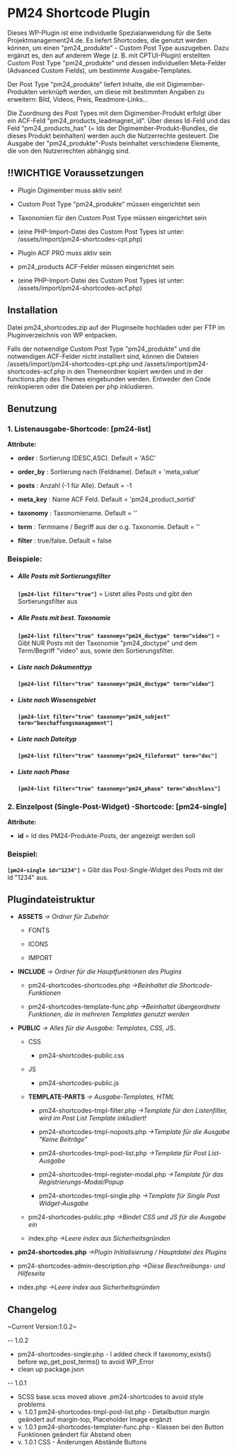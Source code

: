 # PM24 Shortcode Plugin

Dieses WP-Plugin ist eine individuelle Spezialanwendung für die Seite Projektmanagement24.de. Es liefert Shortcodes, die genutzt werden können, um einen "pm24_produkte" - Custom Post Type auszugeben. Dazu ergänzt es, den auf anderem Wege (z. B. mit CPTUI-Plugin) erstellten Custom Post Type "pm24_produkte" und dessen individuellen Meta-Felder (Advanced Custom Fields), um bestimmte Ausgabe-Templates.

Der Post Type "pm24_produkte" liefert Inhalte, die mit Digimember-Produkten verknüpft werden, um diese mit bestimmten Angaben zu erweitern: Bild, Videos, Preis, Readmore-Links...

Die Zuordnung des Post Types mit dem Digimember-Produkt erfolgt über ein ACF-Feld "pm24_products_leadmagnet_id". Über dieses Id-Feld und das Feld "pm24_products_has" (= Ids der Digimember-Produkt-Bundles, die dieses Produkt beinhalten) werden auch die Nutzerrechte gesteuert. Die Ausgabe der "pm24_produkte"-Posts beinhaltet verschiedene Elemente, die von den Nutzerrechten abhängig sind.

## !!WICHTIGE Voraussetzungen

- Plugin Digimember muss aktiv sein!

- Custom Post Type "pm24_produkte" müssen eingerichtet sein

- Taxonomien für den Custom Post Type müssen eingerichtet sein

- (eine PHP-Import-Datei des Custom Post Types ist unter: /assets/import/pm24-shortcodes-cpt.php)

- Plugin ACF PRO muss aktiv sein

- pm24_products ACF-Felder müssen eingerichtet sein

- (eine PHP-Import-Datei des Custom Post Types ist unter: /assets/import/pm24-shortcodes-acf.php)

## Installation

Datei pm24_shortcodes.zip auf der Pluginseite hochladen oder per FTP im Pluginverzeichnis von WP entpacken.

Falls der notwendige Custom Post Type "pm24_produkte" und die notwendigen ACF-Felder nicht installiert sind, können die Dateien /assets/import/pm24-shortcodes-cpt.php und /assets/import/pm24-shortcodes-acf.php in den Themeordner kopiert werden und in der functions.php des Themes eingebunden werden. Entweder den Code reinkopieren oder die Dateien per php inkludieren.

## Benutzung

### 1. Listenausgabe-Shortcode: [pm24-list]

**Attribute:**

- **order** : Sortierung (DESC,ASC). Default = 'ASC'

- **order_by** : Sortierung nach (Feldname). Default = 'meta_value'

- **posts** : Anzahl (-1 für Alle). Default = -1

- **meta_key** : Name ACF Feld. Default = 'pm24_product_sortid'

- **taxonomy** : Taxonomiename. Default = ''

- **term** : Termname / Begriff aus der o.g. Taxonomie. Default = ''

- **filter** : true/false. Default = false

### Beispiele:

- ##### Alle Posts mit Sortierungsfilter
  **`[pm24-list filter="true"]`** = Listet alles Posts und gibt den Sortierungsfilter aus
- ##### Alle Posts mit best. Taxonomie
  **`[pm24-list filter="true" taxonomy="pm24_doctype" term="video"]`** = Gibt NUR Posts mit der Taxonomie "pm24_doctype" und dem Term/Begriff "video" aus, sowie den Sortierungsfilter.
- ##### Liste nach Dokumenttyp
  **`[pm24-list filter="true" taxonomy="pm24_doctype" term="video"]`**
- ##### Liste nach Wissensgebiet
  **`[pm24-list filter="true" taxonomy="pm24_subject" term="beschaffungsmanagement"]`**
- ##### Liste nach Dateityp
  **`[pm24-list filter="true" taxonomy="pm24_fileformat" term="doc"]`**
- ##### Liste nach Phase
  **`[pm24-list filter="true" taxonomy="pm24_phase" term="abschluss"]`**

### 2. Einzelpost (Single-Post-Widget) -Shortcode: [pm24-single]

**Attribute:**

- **id** = Id des PM24-Produkte-Posts, der angezeigt werden soll

### Beispiel:

**`[pm24-single id="1234"]`** = Gibt das Post-Single-Widget des Posts mit der Id "1234" aus.

## Plugindateistruktur

- **ASSETS** _-> Ordner für Zubehör_

  - FONTS

  - ICONS

  - IMPORT

- **INCLUDE** _-> Ordner für die Hauptfunktionen des Plugins_

  - pm24-shortcodes-shortcodes.php _->Beinhaltet die Shortcode-Funktionen_

  - pm24-shortcodes-template-func.php _->Beinhaltet übergeordnete Funktionen, die in mehreren Templates genutzt werden_

- **PUBLIC** _-> Alles für die Ausgabe: Templates, CSS, JS.._

  - CSS

    - pm24-shortcodes-public.css

  - JS

    - pm24-shortcodes-public.js

  - **TEMPLATE-PARTS** _-> Ausgabe-Templates, HTML_

    - pm24-shortcodes-tmpl-filter.php _->Template für den Listenfilter, wird im Post List Template inkludiert!_

    - pm24-shortcodes-tmpl-noposts.php _->Template für die Ausgabe "Keine Beiträge"_

    - pm24-shortcodes-tmpl-post-list.php _->Template für Post List-Ausgabe_

    - pm24-shortcodes-tmpl-register-modal.php _->Template für das Registrierungs-Modal/Popup_

    - pm24-shortcodes-tmpl-single.php _->Template für Single Post Widget-Ausgabe_

  - pm24-shortcodes-public.php _->Bindet CSS und JS für die Ausgabe ein_

  - index.php _->Leere index aus Sicherheitsgründen_

- **pm24-shortcodes.php** _->Plugin Initialisierung / Hauptdatei des Plugins_
- pm24-shortcodes-admin-description.php _->Diese Beschreibungs- und Hilfeseite_

- index.php _->Leere index aus Sicherheitsgründen_

## Changelog

~Current Version:1.0.2~

-- 1.0.2

- pm24-shortcodes-single.php - I added check if taxonomy_exists() before wp_get_post_terms() to avoid WP_Error
- clean up package.json

-- 1.0.1

- SCSS base.scss moved above .pm24-shortcodes to avoid style problems
- v. 1.0.1 pm24-shortcodes-tmpl-post-list.php - Detailbutton margin geändert auf margin-top, Placeholder Image ergänzt
- v. 1.0.1 pm24-shortcodes-templater-func.php - Klassen bei den Button Funktionen geändert für Abstand oben
- v. 1.0.1 CSS - Änderungen Abstände Buttons
